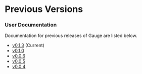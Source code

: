 # Previous Versions

### User Documentation

Documentation for previous releases of Gauge are listed below.

- [v0.1.3](/documentation/user/current) (Current)
- [v0.1.0](/documentation/user/0.1.0)
- [v0.0.6](/documentation/user/0.0.6)
- [v0.0.5](/documentation/user/0.0.5)
- [v0.0.4](/documentation/user/0.0.4)
